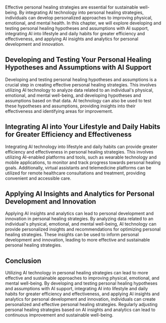 
Effective personal healing strategies are essential for sustainable well-being. By integrating AI technology into personal healing strategies, individuals can develop personalized approaches to improving physical, emotional, and mental health. In this chapter, we will explore developing and testing personal healing hypotheses and assumptions with AI support, integrating AI into lifestyle and daily habits for greater efficiency and effectiveness, and applying AI insights and analytics for personal development and innovation.

Developing and Testing Your Personal Healing Hypotheses and Assumptions with AI Support
---------------------------------------------------------------------------------------

Developing and testing personal healing hypotheses and assumptions is a crucial step in creating effective personal healing strategies. This involves utilizing AI technology to analyze data related to an individual's physical, emotional, and mental well-being, and developing hypotheses and assumptions based on that data. AI technology can also be used to test these hypotheses and assumptions, providing insights into their effectiveness and identifying areas for improvement.

Integrating AI into Your Lifestyle and Daily Habits for Greater Efficiency and Effectiveness
--------------------------------------------------------------------------------------------

Integrating AI technology into lifestyle and daily habits can provide greater efficiency and effectiveness in personal healing strategies. This involves utilizing AI-enabled platforms and tools, such as wearable technology and mobile applications, to monitor and track progress towards personal healing goals. Additionally, virtual assistants and telemedicine platforms can be utilized for remote healthcare consultations and treatment, providing convenient and accessible care.

Applying AI Insights and Analytics for Personal Development and Innovation
--------------------------------------------------------------------------

Applying AI insights and analytics can lead to personal development and innovation in personal healing strategies. By analyzing data related to an individual's physical, emotional, and mental well-being, AI technology can provide personalized insights and recommendations for optimizing personal healing strategies. These insights can be used to inform personal development and innovation, leading to more effective and sustainable personal healing strategies.

Conclusion
----------

Utilizing AI technology in personal healing strategies can lead to more effective and sustainable approaches to improving physical, emotional, and mental well-being. By developing and testing personal healing hypotheses and assumptions with AI support, integrating AI into lifestyle and daily habits for greater efficiency and effectiveness, and applying AI insights and analytics for personal development and innovation, individuals can create personalized and effective personal healing strategies. Regularly adjusting personal healing strategies based on AI insights and analytics can lead to continuous improvement and sustainable well-being.
